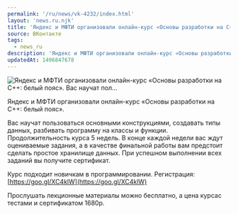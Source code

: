 ```yaml
---
permalink: '/ru/news/vk-4232/index.html'
layout: 'news.ru.njk'
title: 'Яндекс и МФТИ организовали онлайн-курс «Основы разработки на С++: белый пояс». Вас научат пол'
source: ВКонтакте
tags:
  - news_ru
description: 'Яндекс и МФТИ организовали онлайн-курс «Основы разработки на С++: белый пояс». Вас научат пол…'
updatedAt: 1496847678
---
```

![Яндекс и МФТИ организовали онлайн-курс «Основы разработки на С++: белый пояс». Вас научат пол…](https://sun9-59.userapi.com/impf/c840231/v840231484/ae25/qARnY2PJ3fY.jpg?size=964x539&quality=96&proxy=1&sign=341ea03d3d3f614a0e85144cf06244b1&c_uniq_tag=6w24ixHu2OWiFmEDDBe7QDXM1WTCbaCCjZQsDAp9q6I&type=album)

Яндекс и МФТИ организовали онлайн-курс «Основы разработки на С++: белый пояс».

Вас научат пользоваться основными конструкциями, создавать типы данных, разбивать программу на классы и функции. Продолжительность курса 5 недель. В конце каждой недели вас ждут оцениваемые задания, а в качестве финальной работы вам предстоит сделать простое хранилище данных. При успешном выполнении всех заданий вы получите сертификат.

Курс подходит новичкам в программировании. Регистрация: [https://goo.gl/XC4klW](https://goo.gl/XC4klW)

Прослушать лекционные материалы можно бесплатно, а цена курсас тестами и сертификатом 1680р.
